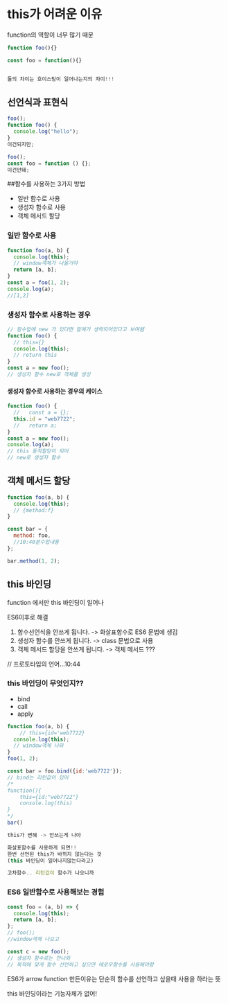 # this가 어려운 이유

function의 역할이 너무 많기 때문

```js
function foo(){}

const foo = function(){}


둘의 차이는 호이스팅이 일어나는지의 차이!!!
```

## 선언식과 표현식

```js
foo();
function foo() {
  console.log("hello");
}
이건되지만;

foo();
const foo = function () {};
이건안돼;
```

##함수를 사용하는 3가지 방법

- 일반 함수로 사용
- 생성자 함수로 사용
- 객체 메서드 할당

### 일반 함수로 사용

```js
function foo(a, b) {
  console.log(this);
  // window객체가 나올거야
  return [a, b];
}
const a = foo(1, 2);
console.log(a);
//[1,2]
```

### 생성자 함수로 사용하는 경우

```js
// 함수앞에 new 가 있다면 밑에가 생략되어있다고 보며됌
function foo() {
  // this={}
  console.log(this);
  // return this
}
const a = new foo();
// 생성자 함수 new로 객체를 생성
```

#### 생성자 함수로 사용하는 경우의 케이스

```js
function foo() {
  //   const a = {};
  this.id = "web7722";
  //   return a;
}
const a = new foo();
console.log(a);
// this 동적할당이 되어
// new로 생성자 함수
```

## 객체 메서드 할당

```js
function foo(a, b) {
  console.log(this);
  // {method:f}
}

const bar = {
  method: foo,
  //10:40분수업내용
};

bar.method(1, 2);
```

## this 바인딩

function 에서만 this 바인딩이 일어나

ES6이후로 해결

1. 함수선언식을 안쓰게 됩니다. -> 화살표함수로 ES6 문법에 생김
2. 생성자 함수를 안쓰게 됩니다. -> class 문법으로 사용
3. 객체 메서드 할당을 안쓰게 됩니다. -> 객체 메서드 ???

// 프로토타입의 언어...10:44

### this 바인딩이 무엇인지??

- bind
- call
- apply

```js
function foo(a, b) {
    // this={id='web7722}
  console.log(this);
  // window객체 나와
}
foo(1, 2);

const bar = foo.bind({id:'web7722'});
// bind는 리턴값이 있어
/*
function(){
    this={id:"web7722"}
    console.log(this)
}
*/
bar()

this가 변해 -> 안쓰는게 나아

화살표함수를 사용하게 되면!!
한번 선언된 this가 바뀌지 않는다는 것
(this 바인딩이 일어나지않는다라고)

고차함수.. 리턴값이 함수가 나오니까

```

### ES6 일반함수로 사용해보는 경험

```js
const foo = (a, b) => {
  console.log(this);
  return [a, b];
};
// foo();
//window객체 나오고

const c = new foo();
// 생성자 함수로는 안나와
// 목적에 맞게 함수 선언하고 싶으면 에로우함수를 사용해야함
```

ES6가 arrow function 만든이유는
단순히 함수를 선언하고 싶을때 사용을 하라는 뜻

this 바인딩이라는 기능자체가 없어!
